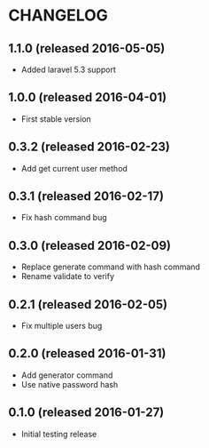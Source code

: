 # CHANGELOG

## 1.1.0 (released 2016-05-05)

- Added laravel 5.3 support

## 1.0.0 (released 2016-04-01)

- First stable version

## 0.3.2 (released 2016-02-23)

- Add get current user method

## 0.3.1 (released 2016-02-17)

- Fix hash command bug

## 0.3.0 (released 2016-02-09)

- Replace generate command with hash command
- Rename validate to verify

## 0.2.1 (released 2016-02-05)

- Fix multiple users bug

## 0.2.0 (released 2016-01-31)

- Add generator command
- Use native password hash

## 0.1.0 (released 2016-01-27)

- Initial testing release

